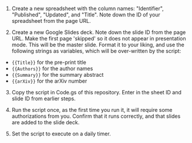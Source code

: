 1. Create a new spreadsheet with the column names: "Identifier", "Published", "Updated", and "Title". Note down the ID of your spreadsheet from the page URL.

2. Create a new Google Slides deck. Note down the slide ID from the page URL. Make the first page 'skipped' so it does not appear in presentation mode. This will be the master slide. Format it to your liking, and use the following strings as variables, which will be over-written by the script:

  - `{{Title}}` for the pre-print title
  - `{{Authors}}` for the author names
  - `{{Summary}}` for the summary abstract
  - `{{arXiv}}` for the arXiv number

3. Copy the script in Code.gs of this repository. Enter in the sheet ID and slide ID from earlier steps. 

4. Run the script once, as the first time you run it, it will require some authorizations from you. Confirm that it runs correctly, and that slides are added to the slide deck.

5. Set the script to execute on a daily timer. 
